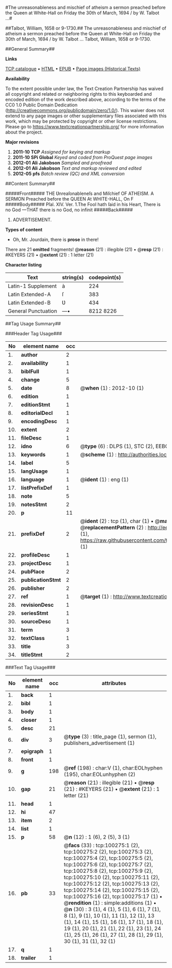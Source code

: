 #The unreasonableness and mischief of atheism a sermon preached before the Queen at White-Hall on Friday the 30th of March, 1694 / by W. Talbot ...#

##Talbot, William, 1658 or 9-1730.##
The unreasonableness and mischief of atheism a sermon preached before the Queen at White-Hall on Friday the 30th of March, 1694 / by W. Talbot ...
Talbot, William, 1658 or 9-1730.

##General Summary##

**Links**

[TCP catalogue](http://www.ota.ox.ac.uk/tcp/)  • 
[HTML](http://tei.it.ox.ac.uk/tcp/Texts-HTML/free/A62/A62643.html)  • 
[EPUB](http://tei.it.ox.ac.uk/tcp/Texts-EPUB/free/A62/A62643.epub) • 
[Page images (Historical Texts)](https://historicaltexts.jisc.ac.uk/eebo-13558556e)

**Availability**

To the extent possible under law, the Text Creation Partnership has waived all copyright and related or neighboring rights to this keyboarded and encoded edition of the work described above, according to the terms of the CC0 1.0 Public Domain Dedication (http://creativecommons.org/publicdomain/zero/1.0/). This waiver does not extend to any page images or other supplementary files associated with this work, which may be protected by copyright or other license restrictions. Please go to https://www.textcreationpartnership.org/ for more information about the project.

**Major revisions**

1. __2011-10__ __TCP__ *Assigned for keying and markup*
1. __2011-10__ __SPi Global__ *Keyed and coded from ProQuest page images*
1. __2012-01__ __Ali Jakobson__ *Sampled and proofread*
1. __2012-01__ __Ali Jakobson__ *Text and markup reviewed and edited*
1. __2012-05__ __pfs__ *Batch review (QC) and XML conversion*

##Content Summary##

#####Front#####
THE Ʋnreaſonableneſs and Miſchief OF ATHEISM. A SERMON Preached before the QUEEN At WHITE-HALL, On F
#####Body#####
Pſal. XIV. Ver. 1.The Fool hath ſaid in his Heart, There is no God —THAT there is no God, no infinit
#####Back#####

1. ADVERTISEMENT.

**Types of content**

  * Oh, Mr. Jourdain, there is **prose** in there!

There are 21 **omitted** fragments! 
 @__reason__ (21) : illegible (21)  •  @__resp__ (21) : #KEYERS (21)  •  @__extent__ (21) : 1 letter (21)

**Character listing**


|Text|string(s)|codepoint(s)|
|---|---|---|
|Latin-1 Supplement|à|224|
|Latin Extended-A|ſ|383|
|Latin Extended-B|Ʋ|434|
|General Punctuation|—•|8212 8226|

##Tag Usage Summary##

###Header Tag Usage###

|No|element name|occ|attributes|
|---|---|---|---|
|1.|__author__|2||
|2.|__availability__|1||
|3.|__biblFull__|1||
|4.|__change__|5||
|5.|__date__|8| @__when__ (1) : 2012-10 (1)|
|6.|__edition__|1||
|7.|__editionStmt__|1||
|8.|__editorialDecl__|1||
|9.|__encodingDesc__|1||
|10.|__extent__|2||
|11.|__fileDesc__|1||
|12.|__idno__|6| @__type__ (6) : DLPS (1), STC (2), EEBO-CITATION (1), OCLC (1), VID (1)|
|13.|__keywords__|1| @__scheme__ (1) : http://authorities.loc.gov/ (1)|
|14.|__label__|5||
|15.|__langUsage__|1||
|16.|__language__|1| @__ident__ (1) : eng (1)|
|17.|__listPrefixDef__|1||
|18.|__note__|5||
|19.|__notesStmt__|2||
|20.|__p__|11||
|21.|__prefixDef__|2| @__ident__ (2) : tcp (1), char (1)  •  @__matchPattern__ (2) : ([0-9\-]+):([0-9IVX]+) (1), (.+) (1)  •  @__replacementPattern__ (2) : http://eebo.chadwyck.com/downloadtiff?vid=$1&page=$2 (1), https://raw.githubusercontent.com/textcreationpartnership/Texts/master/tcpchars.xml#$1 (1)|
|22.|__profileDesc__|1||
|23.|__projectDesc__|1||
|24.|__pubPlace__|2||
|25.|__publicationStmt__|2||
|26.|__publisher__|2||
|27.|__ref__|1| @__target__ (1) : http://www.textcreationpartnership.org/docs/. (1)|
|28.|__revisionDesc__|1||
|29.|__seriesStmt__|1||
|30.|__sourceDesc__|1||
|31.|__term__|3||
|32.|__textClass__|1||
|33.|__title__|3||
|34.|__titleStmt__|2||


###Text Tag Usage###

|No|element name|occ|attributes|
|---|---|---|---|
|1.|__back__|1||
|2.|__bibl__|1||
|3.|__body__|1||
|4.|__closer__|1||
|5.|__desc__|21||
|6.|__div__|3| @__type__ (3) : title_page (1), sermon (1), publishers_advertisement (1)|
|7.|__epigraph__|1||
|8.|__front__|1||
|9.|__g__|198| @__ref__ (198) : char:V (1), char:EOLhyphen (195), char:EOLunhyphen (2)|
|10.|__gap__|21| @__reason__ (21) : illegible (21)  •  @__resp__ (21) : #KEYERS (21)  •  @__extent__ (21) : 1 letter (21)|
|11.|__head__|1||
|12.|__hi__|47||
|13.|__item__|2||
|14.|__list__|1||
|15.|__p__|58| @__n__ (12) : 1 (6), 2 (5), 3 (1)|
|16.|__pb__|33| @__facs__ (33) : tcp:100275:1 (2), tcp:100275:2 (2), tcp:100275:3 (2), tcp:100275:4 (2), tcp:100275:5 (2), tcp:100275:6 (2), tcp:100275:7 (2), tcp:100275:8 (2), tcp:100275:9 (2), tcp:100275:10 (2), tcp:100275:11 (2), tcp:100275:12 (2), tcp:100275:13 (2), tcp:100275:14 (2), tcp:100275:15 (2), tcp:100275:16 (2), tcp:100275:17 (1)  •  @__rendition__ (1) : simple:additions (1)  •  @__n__ (30) : 3 (1), 4 (1), 5 (1), 6 (1), 7 (1), 8 (1), 9 (1), 10 (1), 11 (1), 12 (1), 13 (1), 14 (1), 15 (1), 16 (1), 17 (1), 18 (1), 19 (1), 20 (1), 21 (1), 22 (1), 23 (1), 24 (1), 25 (1), 26 (1), 27 (1), 28 (1), 29 (1), 30 (1), 31 (1), 32 (1)|
|17.|__q__|1||
|18.|__trailer__|1||
